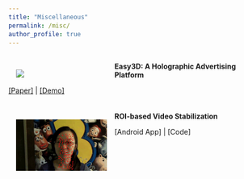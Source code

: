 ```yaml
---
title: "Miscellaneous"
permalink: /misc/
author_profile: true
---
```


<br>
<img src='../images/Easy3D.gif' width="180" style="float: left; margin: 15px">
<strong>Easy3D: A Holographic Advertising Platform</strong> 

[[Paper]](https://ieeexplore.ieee.org/document/8574875) | [[Demo]](https://www.youtube.com/watch?v=7iHxskBOj4U)
<br>
<br>
<br>
<img src='../images/roi_vs.gif' width="180" style="float: left; margin: 15px">
<strong>ROI-based Video Stabilization</strong> 

[Android App] | [Code]
<br>